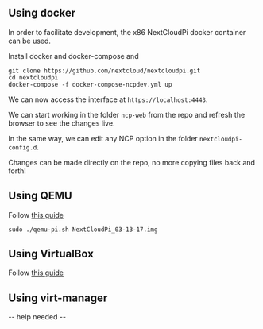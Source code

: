 ## Using docker

In order to facilitate development, the x86 NextCloudPi docker container can be used.

Install docker and docker-compose and

```
git clone https://github.com/nextcloud/nextcloudpi.git
cd nextcloudpi
docker-compose -f docker-compose-ncpdev.yml up
```

We can now access the interface at `https://localhost:4443`. 

We can start working in the folder `ncp-web` from the repo and refresh the browser to see the changes live.

In the same way, we can edit any NCP option in the folder `nextcloudpi-config.d`.

Changes can be made directly on the repo, no more copying files back and forth!

## Using QEMU

Follow [this guide](https://ownyourbits.com/2017/02/06/raspbian-on-qemu-with-network-access/)

```
sudo ./qemu-pi.sh NextCloudPi_03-13-17.img
```

## Using VirtualBox

Follow [this guide](http://ediy.com.my/index.php/blog/item/52-virtualbox-raspberry-pi-emulator)

## Using virt-manager

-- help needed --